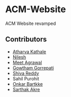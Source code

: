 # ACM-Website
ACM Website revamped


## Contributors
* [Atharva Kathale](https://github.com/Atharva-K12)
* [Nilesh](https://github.com/Nilesh1502)
* [Meet Agrawal](https://github.com/meetagrawal09)
* [Gowtham Gorrepati](https://github.com/GowthamG30/)
* [Shiva Reddy](https://github.com/shiva-reddy-1001)
* Sahil Purohit
* [Onkar Bartkke](https://github.com/onkarbartakke)
* [Sarthak Akre](https://github.com/sarthakakre27)